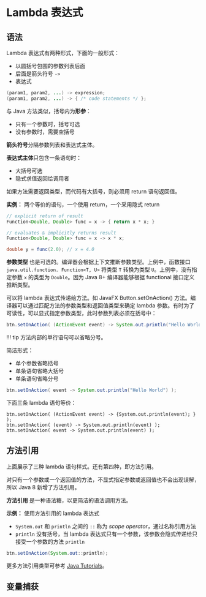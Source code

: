 # Lambda 表达式

## 语法

Lambda 表达式有两种形式，下面的一般形式：

- 以圆括号包围的参数列表后面
- 后面是箭头符号 `->`
- 表达式

```java
(param1, param2, ...) -> expression;
(param1, param2, ...) -> { /* code statements */ };
```

与 Java 方法类似，括号内为**形参**：

- 只有一个参数时，括号可选
- 没有参数时，需要空括号

**箭头符号**分隔参数列表和表达式主体。

**表达式主体**只包含一条语句时：

- 大括号可选
- 隐式求值返回给调用者

如果方法需要返回类型，而代码有大括号，则必须用 return 语句返回值。

**实例：** 两个等价的语句，一个使用 return，一个采用隐式 return

```java
// explicit return of result
Function<Double, Double> func = x -> { return x * x; }

// evaluates & implicitly returns result
Function<Double, Double> func = x -> x * x;

double y = func(2.0); // x = 4.0
```

**参数类型** 也是可选的。编译器会根据上下文推断参数类型。上例中，函数接口 `java.util.function. Function<T, U>` 将类型 `T` 转换为类型 `U`。上例中，没有指定参数 `x` 的类型为 `Double`。因为 Java 8+ 编译器能够根据 functional 接口定义推断类型。

可以将 lambda 表达式传递给方法。如 JavaFX Button.setOnAction() 方法。编译器可以通过匹配方法的参数类型和返回值类型来确定 lambda 参数。有时为了可读性，可以显式指定参数类型，此时参数列表必须在括号中：

```java
btn.setOnAction( (ActionEvent event) -> System.out.println("Hello World"));
```

!!! tip
    方法内部的单行语句可以省略分号。

简洁形式：

- 单个参数省略括号
- 单条语句省略大括号
- 单条语句省略分号

```java
btn.setOnAction( event -> System.out.println("Hello World") );
```

下面三条 lambda 语句等价：

```java{.line-numbers}
btn.setOnAction( (ActionEvent event) -> {System.out.println(event); } );
btn.setOnAction( (event) -> System.out.println(event) );
btn.setOnAction( event -> System.out.println(event) );
```

## 方法引用

上面展示了三种 lambda 语句样式。还有第四种，即方法引用。

对只有一个参数或一个返回值的方法，不显式指定参数或返回值也不会出现误解，所以 Java 8 新增了方法引用。

**方法引用** 是一种语法糖，以更简洁的语法调用方法。

**示例：** 使用方法引用的 lambda 表达式

- `System.out` 和 `println` 之间的 `::` 称为 *scope operator*，通过名称引用方法
- `println` 没有括号，当 lambda 表达式只有一个参数，该参数会隐式传递给只接受一个参数的方法 `println`

```java
btn.setOnAction(System.out::println);
```

更多方法引用类型可参考 [Java Tutorials](https://docs.oracle.com/javase/tutorial/java/javaOO/methodreferences.html)。

## 变量捕获


